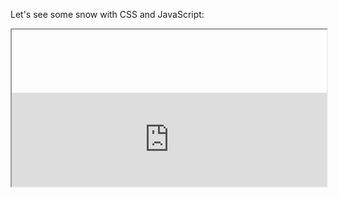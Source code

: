 
Let's see some snow with CSS and JavaScript:
<iframe src="http://swarm.cs.pub.ro/~cdidii/snow/" style="width: 100%;padding-top: 20%;"></iframe>
